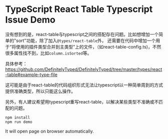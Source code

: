 TypeScript React Table Typescript Issue Demo
=================================

没有想到的是，react-table与typescript之间的搭配存在问题。比如想增加一个简单的"sort"功能，除了加入`@types/react-table`外，
还需要在代码中增加一个用于“将使用的插件类型合并到主类型”上的文件，（如react-table-config.ts)，不然很多属性找不到，比如`column.isSorted`等。

具体参考：
https://github.com/DefinitelyTyped/DefinitelyTyped/tree/master/types/react-table#example-type-file

这可能是由于react-table的代码组织形式无法让typescript以一种简单周到的方式提供准确类型，所以只能这么操作。

另外，有人建议希望用typescript重写react-table，以解决某些类型不准确或不匹配的问题。

```
npm install
npm run demo
```

It will open page on browser automatically.
